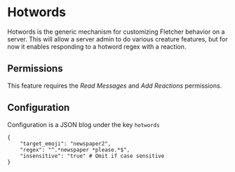 # Hotwords

Hotwords is the generic mechanism for customizing Fletcher behavior on a server. This will allow a server admin to do various creature features, but for now it enables responding to a hotword regex with a reaction.

## Permissions
This feature requires the *Read Messages* and *Add Reactions* permissions.

## Configuration

Configuration is a JSON blog under the key `hotwords`

```
{
    "target_emoji": "newspaper2",
    "regex": "^.*newspaper *please.*$",
    "insensitive": "true" # Omit if case sensitive
}
```
